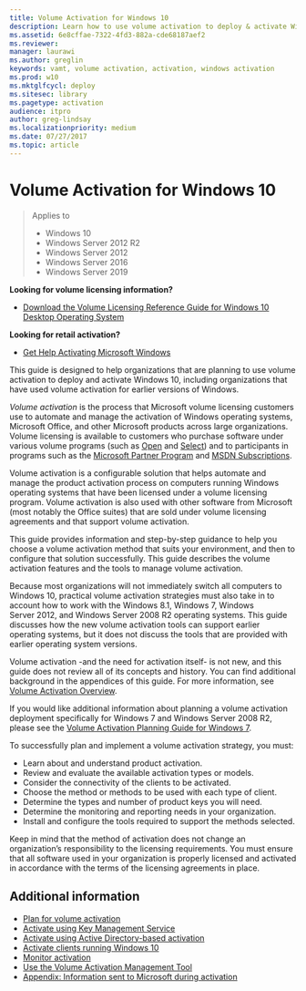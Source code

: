 ```yaml
---
title: Volume Activation for Windows 10
description: Learn how to use volume activation to deploy & activate Windows 10. Includes details for orgs that have used volume activation for earlier versions of Windows.
ms.assetid: 6e8cffae-7322-4fd3-882a-cde68187aef2
ms.reviewer: 
manager: laurawi
ms.author: greglin
keywords: vamt, volume activation, activation, windows activation
ms.prod: w10
ms.mktglfcycl: deploy
ms.sitesec: library
ms.pagetype: activation
audience: itpro
author: greg-lindsay
ms.localizationpriority: medium
ms.date: 07/27/2017
ms.topic: article
---
```


# Volume Activation for Windows 10

> Applies to
>
>- Windows 10
>- Windows Server 2012 R2
>- Windows Server 2012
>- Windows Server 2016
>- Windows Server 2019

**Looking for volume licensing information?**

- [Download the Volume Licensing Reference Guide for Windows 10 Desktop Operating System](https://go.microsoft.com/fwlink/p/?LinkId=620104)

**Looking for retail activation?**

- [Get Help Activating Microsoft Windows](https://support.microsoft.com/help/12440/windows-10-activate)

This guide is designed to help organizations that are planning to use volume activation to deploy and activate Windows 10, including organizations that have used volume activation for earlier versions of Windows.

*Volume activation* is the process that Microsoft volume licensing customers use to automate and manage the activation of Windows operating systems, Microsoft Office, and other Microsoft products across large organizations. Volume licensing is available to customers who purchase software under various volume programs (such as [Open](https://www.microsoft.com/Licensing/licensing-programs/open-license) and [Select](https://www.microsoft.com/Licensing/licensing-programs/select)) and to participants in programs such as the [Microsoft Partner Program](https://partner.microsoft.com/) and [MSDN Subscriptions](https://visualstudio.microsoft.com/msdn-platforms/).

Volume activation is a configurable solution that helps automate and manage the product activation process on computers running Windows operating systems that have been licensed under a volume licensing program. Volume activation is also used with other software from Microsoft (most notably the Office suites) that are sold under volume licensing agreements and that support volume activation.

This guide provides information and step-by-step guidance to help you choose a volume activation method that suits your environment, and then to configure that solution successfully. This guide describes the volume activation features and the tools to manage volume activation.

Because most organizations will not immediately switch all computers to Windows 10, practical volume activation strategies must also take in to account how to work with the Windows 8.1, Windows 7, Windows Server 2012, and Windows Server 2008 R2 operating systems. This guide discusses how the new volume activation tools can support earlier operating systems, but it does not discuss the tools that are provided with earlier operating system versions.

Volume activation -and the need for activation itself- is not new, and this guide does not review all of its concepts and history. You can find additional background in the appendices of this guide. For more information, see [Volume Activation Overview](/previous-versions/windows/it-pro/windows-server-2012-R2-and-2012/hh831612(v=ws.11)).

If you would like additional information about planning a volume activation deployment specifically for Windows 7 and Windows Server 2008 R2, please see the [Volume Activation Planning Guide for Windows 7](/previous-versions/tn-archive/dd878528(v=technet.10)).

To successfully plan and implement a volume activation strategy, you must:

- Learn about and understand product activation.
- Review and evaluate the available activation types or models.
- Consider the connectivity of the clients to be activated.
- Choose the method or methods to be used with each type of client.
- Determine the types and number of product keys you will need.
- Determine the monitoring and reporting needs in your organization.
- Install and configure the tools required to support the methods selected.

Keep in mind that the method of activation does not change an organization’s responsibility to the licensing requirements. You must ensure that all software used in your organization is properly licensed and activated in accordance with the terms of the licensing agreements in place.

## Additional information

- [Plan for volume activation](plan-for-volume-activation-client.md)
- [Activate using Key Management Service](activate-using-key-management-service-vamt.md)
- [Activate using Active Directory-based activation](activate-using-active-directory-based-activation-client.md)
- [Activate clients running Windows 10](activate-windows-10-clients-vamt.md)
- [Monitor activation](monitor-activation-client.md)
- [Use the Volume Activation Management Tool](use-the-volume-activation-management-tool-client.md)
- [Appendix: Information sent to Microsoft during activation](appendix-information-sent-to-microsoft-during-activation-client.md)